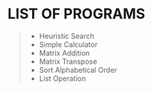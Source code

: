 # LIST OF PROGRAMS
> - Heuristic Search
> - Simple Calculator
> - Matrix Addition
> - Matrix Transpose
> - Sort Alphabetical Order
> - List Operation
